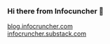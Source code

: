 ### Hi there from Infocuncher 👋

[blog.infocruncher.com](https://blog.infocruncher.com/)  
[infocruncher.substack.com](https://infocruncher.substack.com/)

<!--
**infocruncher/infocruncher** is a ✨ _special_ ✨ repository because its `README.md` (this file) appears on your GitHub profile.

Here are some ideas to get you started:

- 🔭 I’m currently working on ...
- 🌱 I’m currently learning ...
- 👯 I’m looking to collaborate on ...
- 🤔 I’m looking for help with ...
- 💬 Ask me about ...
- 📫 How to reach me: ...
- 😄 Pronouns: ...
- ⚡ Fun fact: ...
-->
